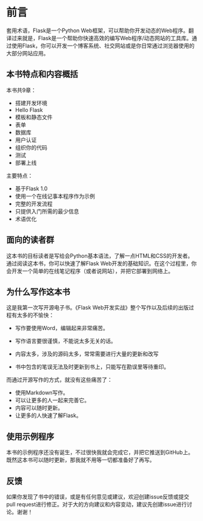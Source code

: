 # 前言

套用术语，Flask是一个Python Web框架，可以帮助你开发动态的Web程序。翻译过来就是，Flask是一个帮助你快速高效的编写Web程序/动态网站的工具库。通过使用Flask，你可以开发一个博客系统、社交网站或是你日常通过浏览器使用的大部分网站应用。

## 本书特点和内容概括

本书共9章：

- 搭建开发环境
- Hello Flask
- 模板和静态文件
- 表单
- 数据库
- 用户认证
- 组织你的代码
- 测试
- 部署上线

主要特点：

- 基于Flask 1.0
- 使用一个在线记事本程序作为示例
- 完整的开发流程
- 只提供入门所需的最少信息
- 术语优化

## 面向的读者群

这本书的目标读者是写给会Python基本语法，了解一点HTML和CSS的开发者。通过阅读这本书，你可以快速了解Flask Web开发的基础知识。在这个过程里，你会开发一个简单的在线笔记程序（或者说网站），并把它部署到网络上。

## 为什么写作这本书

这是我第一次写开源电子书。《Flask Web开发实战》整个写作以及后续的出版过程有太多的不愉快：

* 写作要使用Word，编辑起来非常痛苦。
* 写作语言要很谨慎，不能说太多无关的话。

* 内容太多，涉及的源码太多，常常需要进行大量的更新和改写

* 书中包含的笔误无法及时更新到书上，只能写在勘误里等待重印。

而通过开源写作的方式，就没有这些痛苦了：

* 使用Markdown写作。
* 可以让更多的人一起来完善它。
* 内容可以随时更新。
* 让更多的人快速了解Flask。

## 使用示例程序

本书的示例程序还没有诞生，不过很快我就会完成它，并把它推送到GitHub上。既然这本书可以随时更新，那我就不用等一切都准备好了再写。

## 反馈

如果你发现了书中的错误，或是有任何意见或建议，欢迎创建issue反馈或提交pull request进行修正。对于大的方向建议和内容变动，建议先创建issue进行讨论。谢谢！



